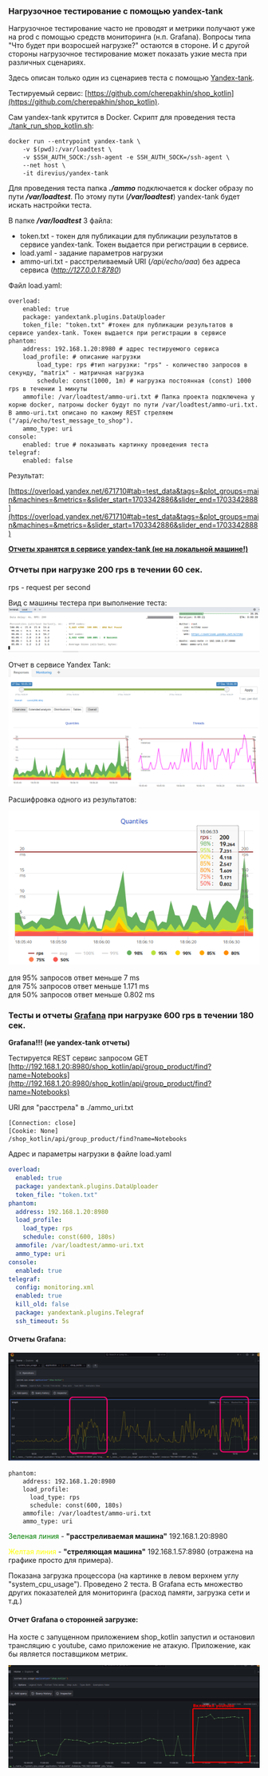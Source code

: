 ### Нагрузочное тестирование с помощью yandex-tank

Нагрузочное тестирование часто не проводят и метрики получают уже на prod c помощью средств мониторинга (н.п. Grafana). Вопросы типа "Что будет при возросшей нагрузке?" остаются в стороне. И с другой стороны нагрузочное тестирование может показать узкие места при различных сценариях.  

Здесь описан только один из сценариев теста с помощью [Yandex-tank](https://github.com/yandex/yandex-tank). 

Тестируемый сервис: [https://github.com/cherepakhin/shop_kotlin](https://github.com/cherepakhin/shop_kotlin).

Сам yandex-tank крутится в Docker. Скрипт для проведения теста [./tank_run_shop_kotlin.sh](tank_run_shop_kotlin.sh):

````shell
docker run --entrypoint yandex-tank \
    -v $(pwd):/var/loadtest \
    -v $SSH_AUTH_SOCK:/ssh-agent -e SSH_AUTH_SOCK=/ssh-agent \
    --net host \
    -it direvius/yandex-tank

````

Для проведения теста папка <i><b>./ammo</b></i> подключается к docker образу по пути <i><b>/var/loadtest</b></i>. По этому пути (<i><b>/var/loadtest</b></i>) yandex-tank будет искать настройки теста.  

В папке <i><b>/var/loadtest</b></i> 3 файла:
- token.txt - токен для публикации для публикации результатов в сервисе yandex-tank. Токен выдается при регистрации в сервисе.
- load.yaml - задание параметров нагрузки
- ammo-uri.txt - расстреливаемый URI (<i>/api/echo/aaa</i>) без адреса сервиса (<i>http://127.0.0.1:8780</i>)

Файл load.yaml: 

````shell
overload:
    enabled: true
    package: yandextank.plugins.DataUploader
    token_file: "token.txt" #токен для публикации результатов в сервисе yandex-tank. Токен выдается при регистрации в сервисе
phantom:
    address: 192.168.1.20:8980 # адрес тестируемого сервиса
    load_profile: # описание нагрузки
        load_type: rps #тип нагрузки: "rps" - количество запросов в секунду, "matrix" - матричная нагрузка 
        schedule: const(1000, 1m) # нагрузка постоянная (const) 1000 rps в течении 1 минуты
    ammofile: /var/loadtest/ammo-uri.txt # Папка проекта подключена у корню docker, патроны docker будут по пути /var/loadtest/ammo-uri.txt. В ammo-uri.txt описано по какому REST стреляем ("/api/echo/test_message_to_shop"). 
    ammo_type: uri 
console:
    enabled: true # показывать картинку проведения теста
telegraf:
    enabled: false

````

Результат:

[https://overload.yandex.net/671710#tab=test_data&tags=&plot_groups=main&machines=&metrics=&slider_start=1703342886&slider_end=1703342888](https://overload.yandex.net/671710#tab=test_data&tags=&plot_groups=main&machines=&metrics=&slider_start=1703342886&slider_end=1703342888)

<b><ins>Отчеты хранятся в сервисе yandex-tank (не на локальной машине!)</ins></b>

### Отчеты при нагрузке 200 rps в течении 60 сек.

rps - request per second

Вид с машины тестера при выполнение теста:
![Результаты behave тестирования](doc/runned_test_const_200_60s.png)

Отчет в сервисе Yandex Tank:
![Отчет в сервисе Yandex Tank](doc/test_const_result_200rps_60s.png)

Расшифровка одного из результатов:

![description_result](doc/description_result.png)

для 95% запросов ответ меньше 7 ms<br/>
для 75% запросов ответ меньше 1.171 ms<br/>
для 50% запросов ответ меньше 0.802 ms<br/>

### Тесты и отчеты <ins>Grafana</ins> при нагрузке 600 rps в течении 180 сек.

<b>Grafana!!! (не yandex-tank отчеты)</b> 

Тестируется REST сервис запросом GET [http://192.168.1.20:8980/shop_kotlin/api/group_product/find?name=Notebooks](http://192.168.1.20:8980/shop_kotlin/api/group_product/find?name=Notebooks)

URI для "расстрела" в ./ammo_uri.txt

````text
[Connection: close]
[Cookie: None]
/shop_kotlin/api/group_product/find?name=Notebooks
````

Адрес и параметры нагрузки в файле load.yaml

````yaml
overload:
  enabled: true
  package: yandextank.plugins.DataUploader
  token_file: "token.txt"
phantom:
  address: 192.168.1.20:8980
  load_profile:
    load_type: rps
    schedule: const(600, 180s)
  ammofile: /var/loadtest/ammo-uri.txt
  ammo_type: uri
console:
  enabled: true
telegraf:
  config: monitoring.xml
  enabled: true
  kill_old: false
  package: yandextank.plugins.Telegraf
  ssh_timeout: 5s
````

#### Отчеты Grafana:

![grafana_600rps_180s](doc/test_grafana_const_result_const_600_180s.png)

````shell
phantom:
    address: 192.168.1.20:8980
    load_profile:
      load_type: rps
      schedule: const(600, 180s)
    ammofile: /var/loadtest/ammo-uri.txt
    ammo_type: uri
````

<span style="color:green">Зеленая линия</span> - <b>"расстреливаемая машина"</b> 192.168.1.20:8980 

<span style="color:yellow">Желтая линия</span> - <b>"стреляющая машина"</b> 192.168.1.57:8980 (отражена на графике просто для примера).

Показана загрузка процессора (на картинке в левом верхнем углу "system_cpu_usage"). Проведено 2 теста. В Grafana есть множество других показателей для мониторинга (расход памяти, загрузка сети и т.д.) 

#### Отчет Grafana о сторонней загрузке:

На хосте с запущенном приложением shop_kotlin запустил и остановил трансляцию с youtube, само приложение не атакую. Приложение, как бы является поставщиком метрик.

![grafana_youtube](doc/grafana_youtube_on_off.png)